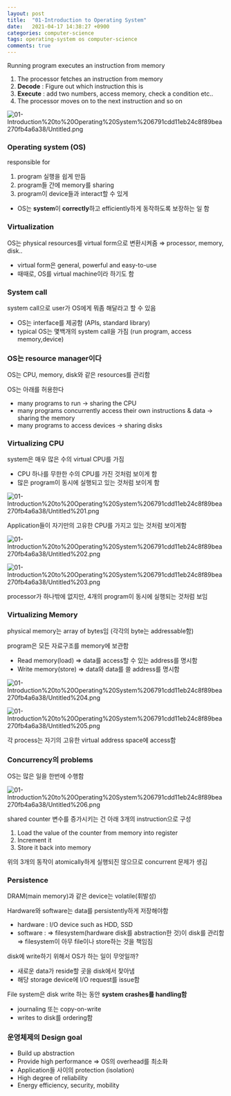 ```yaml
---
layout: post
title:  "01-Introduction to Operating System"
date:   2021-04-17 14:38:27 +0900
categories: computer-science
tags: operating-system os computer-science
comments: true  
---
```


Running program executes an instruction from memory

1. The processor fetches an instruction from memory
2. **Decode** : Figure out which instruction this is
3. **Execute** : add two numbers, access memory, check a condition etc..
4. The processor moves on to the next instruction and so on

![01-Introduction%20to%20Operating%20System%206791cdd11eb24c8f89bea270fb4a6a38/Untitled.png](https://snowapril.github.io/assets/img/post_img/01-Introduction%20to%20Operating%20System%206791cdd11eb24c8f89bea270fb4a6a38/Untitled.png)

### Operating system (OS)

responsible for 

1. program 실행을 쉽게 만듬
2. program들 간에 memory를 sharing
3. program이 device들과 interact할 수 있게
- OS는 **system**이 **correctly**하고 efficiently하게 동작하도록 보장하는 일 함

### Virtualization

OS는 physical resources를 virtual form으로 변환시켜줌
⇒ processor, memory, disk..

- virtual form은 general, powerful and easy-to-use
- 때때로, OS를 virtual machine이라 하기도 함

### System call

system call으로 user가 OS에게 뭐좀 해달라고 할 수 있음

- OS는 interface를 제공함 (APIs, standard library)
- typical OS는 몇백개의 system call을 가짐 (run program, access memory,device)

### OS는 resource manager이다

OS는 CPU, memory, disk와 같은 resources를 관리함

OS는 아래를 허용한다

- many programs to run → sharing the CPU
- many programs concurrently access their own instructions & data → sharing the memory
- many programs to access devices → sharing disks

### Virtualizing CPU

system은 매우 많은 수의 virtual CPU를 가짐

- CPU 하나를 무한한 수의 CPU를 가진 것처럼 보이게 함
- 많은 program이 동시에 실행되고 있는 것처럼 보이게 함

![01-Introduction%20to%20Operating%20System%206791cdd11eb24c8f89bea270fb4a6a38/Untitled%201.png](https://snowapril.github.io/assets/img/post_img/01-Introduction%20to%20Operating%20System%206791cdd11eb24c8f89bea270fb4a6a38/Untitled%201.png)

Application들이 자기만의 고유한 CPU를 가지고 있는 것처럼 보이게함

![01-Introduction%20to%20Operating%20System%206791cdd11eb24c8f89bea270fb4a6a38/Untitled%202.png](https://snowapril.github.io/assets/img/post_img/01-Introduction%20to%20Operating%20System%206791cdd11eb24c8f89bea270fb4a6a38/Untitled%202.png)

![01-Introduction%20to%20Operating%20System%206791cdd11eb24c8f89bea270fb4a6a38/Untitled%203.png](https://snowapril.github.io/assets/img/post_img/01-Introduction%20to%20Operating%20System%206791cdd11eb24c8f89bea270fb4a6a38/Untitled%203.png)

processor가 하나밖에 없지만, 4개의 program이 동시에 실행되는 것처럼 보임

### Virtualizing Memory

physical memory는 array of bytes임 (각각의 byte는 addressable함)

program은 모든 자료구조를 memory에 보관함

- Read memory(load)
⇒ data를 access할 수 있는 address를 명시함
- Write memory(store)
⇒ data와 data를 쓸 address를 명시함

![01-Introduction%20to%20Operating%20System%206791cdd11eb24c8f89bea270fb4a6a38/Untitled%204.png](https://snowapril.github.io/assets/img/post_img/01-Introduction%20to%20Operating%20System%206791cdd11eb24c8f89bea270fb4a6a38/Untitled%204.png)

![01-Introduction%20to%20Operating%20System%206791cdd11eb24c8f89bea270fb4a6a38/Untitled%205.png](https://snowapril.github.io/assets/img/post_img/01-Introduction%20to%20Operating%20System%206791cdd11eb24c8f89bea270fb4a6a38/Untitled%205.png)

각 process는 자기의 고유한 virtual address space에 access함

### Concurrency의 problems

OS는 많은 일을 한번에 수행함

![01-Introduction%20to%20Operating%20System%206791cdd11eb24c8f89bea270fb4a6a38/Untitled%206.png](https://snowapril.github.io/assets/img/post_img/01-Introduction%20to%20Operating%20System%206791cdd11eb24c8f89bea270fb4a6a38/Untitled%206.png)

shared counter 변수를 증가시키는 건 아래 3개의 instruction으로 구성

1. Load the value of the counter from memory into register
2. Increment it
3. Store it back into memory

위의 3개의 동작이 atomically하게 실행되진 않으므로 concurrent 문제가 생김

### Persistence

DRAM(main memory)과 같은 device는 volatile(휘발성)

Hardware와 software는 data를 persistently하게 저장해야함

- hardware : I/O device such as HDD, SSD
- software : 
⇒ filesystem(hardware disk를 abstraction한 것)이 disk를 관리함
⇒ filesystem이 아무 file이나 store하는 것을 책임짐

disk에 write하기 위해서 OS가 하는 일이 무엇일까?

- 새로운 data가 reside할 곳을 disk에서 찾아냄
- 해당 storage device에 I/O request를 issue함

File system은 disk write 하는 동안 **system crashes를 handling함**

- journaling 또는 copy-on-write
- writes to disk를 ordering함

### 운영체제의 Design goal

- Build up abstraction
- Provide high performance ⇒ OS의 overhead를 최소화
- Application들 사이의 protection (isolation)
- High degree of reliability
- Energy efficiency, security, mobility